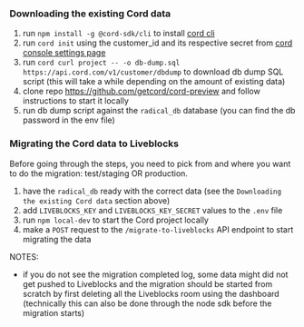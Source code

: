 ### Downloading the existing Cord data

1. run `npm install -g @cord-sdk/cli` to install [cord cli](https://docs.cord.com/reference/cord-cli)
2. run `cord init` using the customer_id and its respective secret from [cord console settings page](https://console.cord.com/settings/customer)
3. run `cord curl project -- -o db-dump.sql https://api.cord.com/v1/customer/dbdump` to download db dump SQL script (this will take a while depending on the amount of existing data)
4. clone repo https://github.com/getcord/cord-preview and follow instructions to start it locally
5. run db dump script against the `radical_db` database (you can find the db password in the env file)

### Migrating the Cord data to Liveblocks

Before going through the steps, you need to pick from and where you want to do the migration: test/staging OR production.

1. have the `radical_db` ready with the correct data (see the `Downloading the existing Cord data` section above)
2. add `LIVEBLOCKS_KEY` and `LIVEBLOCKS_KEY_SECRET` values to the `.env` file
3. run `npm local-dev` to start the Cord project locally
4. make a `POST` request to the `/migrate-to-liveblocks` API endpoint to start migrating the data

NOTES:

- if you do not see the migration completed log, some data might did not get pushed to Liveblocks and the migration should be started from scratch by first deleting all the Liveblocks room using the dashboard (technically this can also be done through the node sdk before the migration starts)
